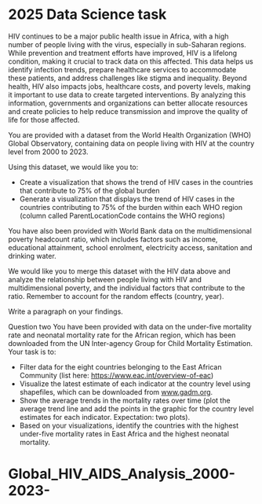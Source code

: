 # 2025 Data Science task


HIV continues to be a major public health issue in Africa, with a high number of people living with the virus, especially in sub-Saharan regions. While prevention and treatment efforts have improved, HIV is a lifelong condition, making it crucial to track data on this affected. This data helps us identify infection trends, prepare healthcare services to accommodate these patients, and address challenges like stigma and inequality.  Beyond health, HIV also impacts jobs, healthcare costs, and poverty levels, making it important to use data to create targeted interventions. By analyzing this information, governments and organizations can better allocate resources and create policies to help reduce transmission and improve the quality of life for those affected.

You are provided with a dataset from the World Health Organization (WHO) Global Observatory, containing data on people living with HIV at the country level from 2000 to 2023. 

Using this dataset, we would like you to:

-	Create a visualization that shows the trend of HIV cases in the countries that contribute to 75% of the global burden 
-	Generate a visualization that displays the trend of HIV cases in the countries contributing to 75% of the burden within each WHO region (column called ParentLocationCode contains the WHO regions)

You have also been provided with World Bank data on the multidimensional poverty headcount ratio, which includes factors such as income, educational attainment, school enrolment, electricity access, sanitation and drinking water. 

We would like you to merge this dataset with the HIV data above and analyze the relationship between people living with HIV and multidimensional poverty, and the individual factors that contribute to the ratio. Remember to account for the random effects (country, year).

Write a paragraph on your findings.

Question two
You have been provided with data on the under-five mortality rate and neonatal mortality rate for the African region, which has been downloaded from the UN Inter-agency Group for Child Mortality Estimation. Your task is to:
-	Filter data for the eight countries belonging to the East African Community (list here: https://www.eac.int/overview-of-eac) 
-	Visualize the latest estimate of each indicator at the country level using shapefiles, which can be downloaded from www.gadm.org. 
-	Show the average trends in the mortality rates over time (plot the average trend line and add the points in the graphic for the country level estimates for each indicator. Expectation: two plots).
-	Based on your visualizations, identify the countries with the highest under-five mortality rates in East Africa and the highest neonatal mortality.


# Global_HIV_AIDS_Analysis_2000-2023-
